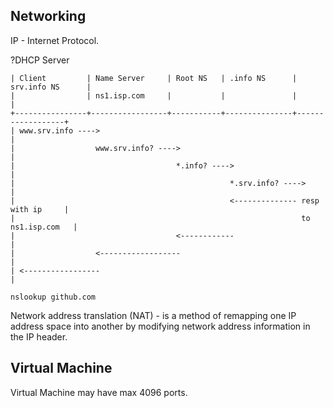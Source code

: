 Networking
-

IP - Internet Protocol.

?DHCP Server

````
| Client         | Name Server     | Root NS   | .info NS      | srv.info NS      |
|                | ns1.isp.com     |           |               |                  |
+----------------+-----------------+-----------+---------------+------------------+
| www.srv.info ---->                                                              |
|                  www.srv.info? ---->                                            |
|                                    *.info? ---->                                |
|                                                *.srv.info? ---->                |
|                                                <-------------- resp with ip     |
|                                                                to ns1.isp.com   |
|                                    <------------                                |
|                  <------------------                                            |
| <-----------------                                                              |
````

````
nslookup github.com
````

Network address translation (NAT) - is a method of remapping one IP address space into another
by modifying network address information in the IP header.

## Virtual Machine

Virtual Machine may have max 4096 ports.
